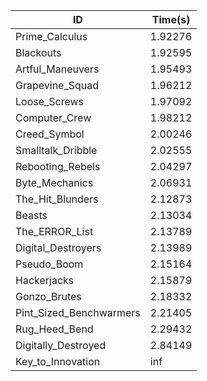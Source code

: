 |ID|Time(s)|
|-|-|
|Prime_Calculus|1.92276|
|Blackouts|1.92595|
|Artful_Maneuvers|1.95493|
|Grapevine_Squad|1.96212|
|Loose_Screws|1.97092|
|Computer_Crew|1.98212|
|Creed_Symbol|2.00246|
|Smalltalk_Dribble|2.02555|
|Rebooting_Rebels|2.04297|
|Byte_Mechanics|2.06931|
|The_Hit_Blunders|2.12873|
|Beasts|2.13034|
|The_ERROR_List|2.13789|
|Digital_Destroyers|2.13989|
|Pseudo_Boom|2.15164|
|Hackerjacks|2.15879|
|Gonzo_Brutes|2.18332|
|Pint_Sized_Benchwarmers|2.21405|
|Rug_Heed_Bend|2.29432|
|Digitally_Destroyed|2.84149|
|Key_to_Innovation|inf|
